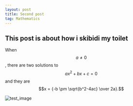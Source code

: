 ```yaml
---
layout: post
title: Second post
tag: Mathematics
---
```


## This post is about how i skibidi my toilet

When $$a \ne 0$$, there are two solutions to $$ax^2 + bx + c = 0$$ and they are
$$x = {-b \pm \sqrt{b^2-4ac} \over 2a}.$$

![test_image]({{site.baseurl}}/images/skibidi.png)
